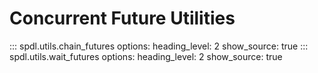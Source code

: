 # Concurrent Future Utilities

::: spdl.utils.chain_futures
    options:
      heading_level: 2
      show_source: true
::: spdl.utils.wait_futures
    options:
      heading_level: 2
      show_source: true
